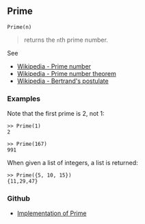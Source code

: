 ## Prime

```
Prime(n)
```

> returns the `n`th prime number.
 
See
* [Wikipedia - Prime number](https://en.wikipedia.org/wiki/Prime_number)
* [Wikipedia - Prime number theorem](https://en.wikipedia.org/wiki/Prime_number_theorem)
* [Wikipedia - Bertrand's postulate](https://en.wikipedia.org/wiki/Bertrand's_postulate)

### Examples

Note that the first prime is 2, not 1:
 
```
>> Prime(1)
2

>> Prime(167)
991
```

When given a list of integers, a list is returned:

```
>> Prime({5, 10, 15})
{11,29,47}
```

### Github

* [Implementation of Prime](https://github.com/axkr/symja_android_library/blob/master/symja_android_library/matheclipse-core/src/main/java/org/matheclipse/core/builtin/NumberTheory.java#L4145) 
